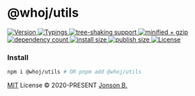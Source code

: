 # @whoj/utils

<p>
  <a href="https://www.npmjs.com/package/@whoj/utils">
    <img src="https://badgen.net/npm/v/@whoj/utils?icon=npm&color=green&label=" alt="Version">
  </a>
  <a href="#">
    <img src="https://badgen.net/npm/types/@whoj/utils?color=blue&icon=typescript&label=" alt="Typings">
  </a>
  <a href="https://bundlephobia.com/package/@whoj/utils">
    <img src="https://badgen.net/bundlephobia/tree-shaking/@whoj/utils" alt="tree-shaking support">
  </a>
  <a href="https://bundlephobia.com/package/@whoj/utils">
    <img src="https://badgen.net/bundlephobia/minzip/@whoj/utils?label=minzipped" alt="minified + gzip">
  </a>
  <a href="https://bundlephobia.com/package/@whoj/utils">
    <img src="https://badgen.net/bundlephobia/dependency-count/@whoj/utils?label=Dependency" alt="dependency count">
  </a>
  <a href="https://bundlephobia.com/package/@whoj/utils">
    <img src="https://badgen.net/packagephobia/install/@whoj/utils" alt="install size">
  </a>
  <a href="https://bundlephobia.com/package/@whoj/utils">
    <img src="https://badgen.net/packagephobia/publish/@whoj/utils" alt="publish size">
  </a>
  <a href="https://github.com/who-jonson/utils/blob/master/LICENSE">
    <img src="https://badgen.net/npm/license/@whoj/utils?label=License" alt="License">
  </a>
</p>

### Install

```bash
npm i @whoj/utils # OR pnpm add @whoj/utils
```



[MIT](../../LICENSE) License © 2020-PRESENT [Jonson B.](https://github.com/who-jonson)
